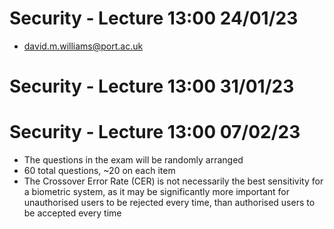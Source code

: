 # Security - Lecture 13:00 24/01/23

- david.m.williams@port.ac.uk

# Security - Lecture 13:00 31/01/23

# Security - Lecture 13:00 07/02/23

- The questions in the exam will be randomly arranged
- 60 total questions, ~20 on each item
- The Crossover Error Rate (CER) is not necessarily the best sensitivity for a biometric system, as it may be significantly more important for unauthorised users to be rejected every time, than authorised users to be accepted every time